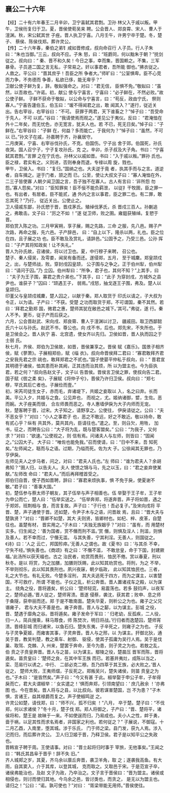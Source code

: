 ## 襄公二十六年

【经】二十有六年春王二月辛卯，卫宁喜弑其君剽。卫孙
林父入于戚以叛。甲午，卫侯衎复归于卫。夏，晋侯使荀吴来
聘。公会晋人、郑良霄、宋人、曹人于澶渊。秋，宋公弑其世
子痤。晋人执卫宁喜。八月壬午，许男宁卒于楚。冬，楚子、
蔡侯、陈侯伐郑。葬许灵公。  
【传】二十六年春，秦伯之弟钅咸如晋修成，叔向命召行
人子员。行人子朱曰：“朱也当御。”三云，叔向不应。子朱
怒，曰：“班爵同，何以黜朱于朝？”抚剑従之。叔向曰：“
秦、晋不和久矣！今日之事，幸而集，晋国赖之。不集，三军
暴骨。子员道二国之言无私，子常易之。奸以事君者，吾所能
御也。”拂衣従之。人救之。平公曰：“晋其庶乎！吾臣之所
争者大。”师旷曰：“公室惧卑。臣不心竞而力争，不务德而
争善，私欲已侈，能无卑乎？”  
卫献公使子鲜为复，辞。敬姒强命之。对曰：“君无信，
臣惧不免。”敬姒曰：“虽然，以吾故也。”许诺。初，献公
使与宁喜言，宁喜曰：“必子鲜在，不然必败。”故公使子鲜。
子鲜不获命于敬姒，以公命与宁喜言，曰：“苟反，政由宁氏，
祭则寡人。”宁喜告蘧伯玉，伯玉曰：“瑗不得闻君之出，敢
闻其入？”遂行，従近关出。告右宰谷，右宰谷曰：“不可。
获罪于两君，天下谁畜之？”悼子曰：“吾受命于先人，不可
以贰。”谷曰：“我请使焉而观之。”遂见公于夷仪。反曰：
“君淹恤在外十二年矣，而无忧色，亦无宽言，犹夫人也。若
不已，死无日矣。”悼子曰：“子鲜在。”右宰谷曰：“子鲜
在，何益？多而能亡，于我何为？”悼子曰：“虽然，不可以
已。”孙文子在戚，孙嘉聘于齐，孙襄居守。  
二月庚寅，宁喜、右宰谷伐孙氏，不克。伯国伤。宁子出
舍于郊。伯国死，孙氏夜哭。国人召宁子，宁子复攻孙氏，克
之。辛卯，杀子叔及大子角。书曰：“宁喜弑其君剽。”言罪
之在宁氏也。孙林父以戚如晋。书曰：“入于戚以叛。”罪孙
氏也。臣之禄，君实有之。义则进，否则奉身而退，专禄以周
旋，戮也。  
甲午，卫侯入。书曰：“复归。”国纳之也。大夫逆于竟
者，执其手而与之言。道逆者，自车揖之。逆于门者，颔之而
已。公至，使让大叔文子曰：“寡人淹恤在外，二三子皆使寡
人朝夕闻卫国之言，吾子独不在寡人。古人有言曰：‘非所怨
勿怨。’寡人怨矣。”对曰：“臣知罪矣！臣不佞不能负羁泄，
以従扌干牧圉，臣之罪一也。有出者，有居者。臣不能贰，通
外内之言以事君，臣之罪二也。有二罪，敢忘其死？”乃行，
従近关出。公使止之。  
卫人侵戚东鄙，孙氏愬于晋，晋戍茅氏。殖绰伐茅氏，杀
晋戍三百人。孙蒯追之，弗敢击。文子曰：“厉之不如 ！”遂
従卫师，败之圉。雍鉏获殖绰。复愬于晋。  
郑伯赏入陈之功。三月甲寅朔，享子展，赐之先路，三命
之服，先八邑。赐子产次路，再命之服，先六邑。子产辞邑，
曰：“自上以下，隆杀以两，礼也。臣之位在四，且子展之功
也。臣不敢及及赏礼，请辞邑。”公固予之，乃受三邑。公孙
挥曰：“子产其将知政矣！让不失礼。”  
晋人为孙氏故，召诸侯，将以讨卫也。夏，中行穆子来聘，
召公也。  
楚子、秦人侵吴，及雩娄，闻吴有备而还。遂侵郑，五月，
至于城麇。郑皇颉戍之，出，与楚师战，败。穿封戌囚皇颉，
公子围与之争之。正于伯州犁，伯州犁曰：“请问于囚。”乃
立囚。伯州犁曰：“所争，君子也，其何不知？”上其手，曰
：“夫子为王子围，寡君之贵介弟也。”下其手，曰：“此子
为穿封戌，方城外之县尹也。谁获子？”囚曰：“颉遇王子，
弱焉。”戌怒，抽戈逐王子围，弗及。楚人以皇颉归。  
印堇父与皇颉戍城麇，楚人囚之，以献于秦。郑人取货于
印氏以请之，子大叔为令正，以为请。子产曰：“不获。受楚
之功而取货于郑，不可谓国，秦不其然。若曰：‘拜君之勤郑
国，微君之惠，楚师其犹在敝邑之城下。’其可。”弗従，遂
行。秦人不予。更币，従子产而后获之。  
六月，公会晋赵武、宋向戌、郑良霄、曹人于澶渊以讨卫，
疆戚田。取卫西鄙懿氏六十以与孙氏。赵武不书，尊公也。向
戌不书，后也。郑先宋，不失所也。于是卫侯会之。晋人执宁
喜、北宫遗，使女齐以先归。卫侯如晋，晋人执而囚之于士弱
氏。  
秋七月，齐侯、郑伯为卫侯故，如晋，晋侯兼享之。晋侯
赋《嘉乐》。国景子相齐侯，赋《蓼萧》。子展相郑伯，赋《缁
衣》。叔向命晋侯拜二君曰：“寡君敢拜齐君之安我先君之宗
祧也，敢拜郑君之不贰也。”国子使晏平仲私于叔向，曰：“
晋君宣其明德于诸侯，恤其患而补其阙，正其违而治其烦，所
以为盟主也。今为臣执君，若之何？”叔向告赵文子，文子以
告晋侯。晋侯言卫侯之罪，使叔向告二君。国子赋《辔之柔
矣》，子展赋《将仲子兮》，晋侯乃许归卫侯。叔向曰：“郑七
穆，罕氏其后亡者也。子展俭而壹。”  
初，宋芮司徒生女子，赤而毛，弃诸堤下，共姬之妾取以
入，名之曰弃。长而美。平公入夕，共姬与之食。公见弃也，
而视之，尤。姬纳诸御，嬖，生佐。恶而婉。大子痤美而很，
合左师畏而恶之。寺人惠墙伊戾为大子内师而无宠。  
秋，楚客聘于晋，过宋。大子知之，请野享之。公使往，
伊戾请従之。公曰：“夫不恶女乎？”对曰：“小人之事君子
也，恶之不敢远，好之不敢近。敬以待命，敢有贰心乎？纵有
共其外，莫共其内，臣请往也。”遣之。至，则臽欠，用牲，
加书，征之，而聘告公曰：“大子将为乱，既与楚客盟矣。”
公曰：“为我子，又何求？”对曰：“欲速。”公使视之，则
信有焉。问诸夫人与左师，则皆曰：“固闻之。”公囚大子。
大子曰：“唯佐也能免我。”召而使请，曰：“日中不来，吾
知死矣。”左师闻之，聒而与之语。过期，乃缢而死。佐为大
子。公徐闻其无罪也，乃亨伊戾。  
左师见夫人之步马者，问之，对曰：“君夫人氏也。”左
师曰：“谁为君夫人？余胡弗知？”圉人归，以告夫人。夫人
使馈之锦与马，先之以玉，曰：“君之妾弃使某献。”左师改
命曰：“君夫人。”而后再拜稽首受之。  
郑伯归自晋，使子西如晋聘，辞曰：“寡君来烦执事，惧
不免于戾，使夏谢不敏。”君子曰：“善事大国。”  
初，楚伍参与蔡太师子朝友，其子伍举与声子相善也。伍
举娶于王子牟，王子牟为申公而亡，楚人曰：“伍举实送之。
“伍举奔郑，将遂奔晋。声子将如晋，遇之于郑郊，班荆相与
食，而言复故。声子曰：“子行也！吾必复子。”及宋向戌将
平晋、楚，声子通使于晋。还如楚，令尹子木与之语，问晋故
焉，且曰：“晋大夫与楚孰贤？”对曰：“晋卿不如楚，其大
夫则贤，皆卿材也。如杞、梓、皮革，自楚往也。虽楚有材，
晋实用之。”子木曰：“夫独无族姻乎？”对曰：“虽有，而
用楚材实多。归生闻之：‘善为国者，赏不僭而刑不滥。’赏
僭，则惧及淫人；刑滥，则惧及善人。若不幸而过，宁僭无滥。
与其失善，宁其利淫。无善人，则国従之。《诗》曰：‘人之
云亡，邦国殄瘁。’无善人之谓也。故《夏书》曰：‘与其杀
不幸，宁失不经。’惧失善也。《商颂》有之曰：‘不僭不滥，
不敢怠皇，命于下国，封建厥福。’此汤所以获天福也。古之
治民者，劝赏而畏刑，恤民不倦。赏以春夏，刑以秋冬。是以
将赏，为之加膳，加膳则饫赐，此以知其劝赏也。将刑，为之
不举，不举则彻乐，此以知其畏刑也。夙兴夜寐，朝夕临政，
此以知其恤民也。三者，礼之大节也。有礼无败。今楚多淫刑，
其大夫逃死于四方，而为之谋主，以害楚国，不可救疗，所谓
不能也。子仪之乱，析公奔晋。晋人置诸戎车之殿，以为谋主。
绕角之役，晋将遁矣，析公曰：‘楚师轻窕，易震荡也。若多
鼓钧声，以夜军之，楚师必遁。’晋人従之，楚师宵溃。晋遂
侵蔡，袭沈，获其君；败申、息之师于桑隧，获申丽而还。郑
于是不敢南面。楚失华夏，则析公之为也。雍子之父兄谮雍子，
君与大夫不善是也。雍子奔晋。晋人与之鄐，以为谋主。彭城
之役，晋、楚遇于靡角之谷。晋将遁矣。雍子发命于军曰：‘
归老幼，反孤疾，二人役，归一人，简兵搜乘，秣马蓐食，师
陈焚次，明日将战。’行归者而逸楚囚，楚师宵溃。晋绛彭城
而归诸宋，以鱼石归。楚失东夷，子辛死之，则雍子之为也。
子反与子灵争夏姬，而雍害其事，子灵奔晋。晋人与之邢，以
为谋主。扞御北狄，通吴于晋，教吴判楚，教之乘车、射御、
驱侵，使其子孤庸为吴行人焉。吴于是伐巢、取驾、克棘、入
州来，楚罢于奔命，至今为患，则子灵之为也。若敖之乱，伯
贲之子贲皇奔晋。晋人与之苗，以为谋主。鄢陵之役，楚晨压
晋军而陈，晋将遁矣。苗贲皇曰：‘楚师之良，在其中军王族
而已。若塞井夷灶，成陈以当之，栾、范易行以诱之，中行、
二郤必克二穆。吾乃四萃于其王族，必大败之。’晋人従之，
楚师大败，王夷师熠，子反死之。郑叛吴兴，楚失诸侯，则苗
贲皇之为也。”子木曰：“是皆然矣。”声子曰：“今又有甚
于此。椒举娶于申公子牟，子牟得戾而亡，君大夫谓椒举：‘
女实遣之！’惧而奔郑，引领南望曰：‘ 庶几赦余 ！’亦弗图
也。今在晋矣。晋人将与之县，以比叔向。彼若谋害楚国，岂
不为患？”子木惧，言诸王，益其禄爵而复之。声子使椒鸣逆
之。  
许灵公如楚，请伐郑，曰：“师不兴，孤不归矣 ！”八月，
卒于楚。楚子曰：“不伐郑，何以求诸侯？”冬十月，楚子伐
郑。郑人将御之，子产曰：“晋、楚将平，诸侯将和，楚王是
故昧于一来。不如使逞而归，乃易成也。夫小人之性，衅于勇，
啬于祸，以足其性而求名焉者，非国家之利也。若何従之？”
子展说，不御寇。十二月乙酉，入南里，堕其城。涉于乐氏，
门于师之梁。县门发，获九人焉。涉入汜而归，而后葬许灵公。
卫人归卫姬于晋，乃释卫侯。君子是以知平公之失政也。  
晋韩宣子聘于周。王使请事。对曰：“晋士起将归时事于
宰旅，无他事矣。”王闻之曰：“韩氏其昌阜于晋乎！辞不失
旧。”  
齐人城郏之岁，其夏，齐乌余以廪丘奔晋，袭卫羊角，取
之；遂袭我高鱼。有大雨，自其窦入，介于其库，以登其城，
克而取之。又取邑于宋。于是范宣子卒，诸侯弗能治也，及赵
文子为政，乃卒治之。文子言于晋侯曰：“晋为盟主。诸侯或
相侵也，则讨而使归其地。今乌余之邑，皆讨类也，而贪之，
是无以为盟主也。请归之！”公曰：“诺。孰可使也？”对曰：
“胥梁带能无用师。”晋侯使往。  

